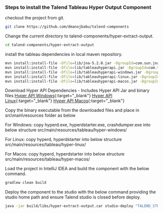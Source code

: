 ### Steps to install the Talend Tableau Hyper Output Component

checkout the project from git.
```sh 
git clone https://github.com/dmanojbabu/talend-components
```

Change the current directory to talend-components/hyper-extract-output.
```sh
cd talend-components/hyper-extract-output
```

install the tableau dependencies in local maven repository.
```sh
mvn install:install-file -Dfile=lib/jna-5.2.0.jar -DgroupId=com.sun.jna -DartifactId=jna -Dversion=5.2.0 -Dpackaging=jar
mvn install:install-file -Dfile=lib/tableauhyperapi.jar -DgroupId=com.tableau -DartifactId=tableauhyperapi -Dversion=6.0.0.10309 -Dpackaging=jar
mvn install:install-file -Dfile=lib/tableauhyperapi-windows.jar -DgroupId=com.tableau -DartifactId=tableauhyperapi-windows -Dversion=6.0.0.10309 -Dpackaging=jar
mvn install:install-file -Dfile=lib/tableauhyperapi-linux.jar -DgroupId=com.tableau -DartifactId=tableauhyperapi-linux -Dversion=6.0.0.10309 -Dpackaging=jar
mvn install:install-file -Dfile=lib/tableauhyperapi-macos.jar -DgroupId=com.tableau -DartifactId=tableauhyperapi-macos -Dversion=6.0.0.10309 -Dpackaging=jar
```

Download Hyper API Dependencies - Includes Hyper API Jar and binary files
[Hyper API Windows](https://downloads.tableau.com/tssoftware/tableauhyperapi-java-windows-x86_64-release-hyperapi_release_6.0.0.10309.rf8b2e5f7.zip){:target="_blank"}
[Hyper API Linux](https://downloads.tableau.com/tssoftware/tableauhyperapi-java-linux-x86_64-release-hyperapi_release_6.0.0.10309.rf8b2e5f7.zip){:target="_blank"}
[Hyper API Macos](https://downloads.tableau.com/tssoftware/tableauhyperapi-java-macos-x86_64-release-hyperapi_release_6.0.0.10309.rf8b2e5f7.zip){:target="_blank"}

Copy the binary executable from the downloaded files and place in src\main\resources folder as below

For Windows:
copy hyperd.exe, hyperdstarter.exe, crashdumper.exe into below structure src/main/resources/tableau/hyper-windows/

For Linux:
copy hyperd, hyperdstarter into below structure src/main/resources/tableau/hyper-linux/

For Macos:
copy hyperd, hyperdstarter into below structure src/main/resources/tableau/hyper-macos/


Load the project in IntelliJ IDEA and build the component with the below command.
```sh
gradlew clean build
```

Deploy the component to the studio with the below command providing the studio home path and ensure Talend studio is closed before deploy.
```sh
java -jar build/libs/hyper-extract-output.car studio-deploy "TALEND_STUDIO_HOME"
```
